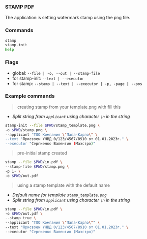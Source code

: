 ### STAMP PDF

The application is setting watermark stamp using the png file.

### Commands

```bash
stamp
stamp-init
help
```

### Flags

- global: ```--file | -o, --out | --stamp-file```
- for stamp-init: ```--text | --executor```
- for stamp: ```--stamp | --text | --executor | -p, -page | --pos```

### Example commands

> creating stamp from your template.png with fill this

- _Split string from `applicant` using character `\n` in the string_

```bash
stamp-init --file $PWD/stamp_template.png \
-o $PWD/stamp.png \
--applicant "ТОО Компания \"Папа-Карло\" \
--text "Присвоен УНВД 0/123/4567/8910 от 01.01.2023г." \
--executor "Сергиенко Валентин (Маэстро)"
```

> pre-initial stamp created

```bash
stamp --file $PWD/in.pdf \
--stamp-file $PWD/stamp.png \
-p 1- \
-o $PWD/out.pdf
```

> using a stamp template with the default name

- _Default name for template ```stamp_template.png```_
- _Split string from `applicant` using character `\n` in the string_

```bash
stamp --file $PWD/in.pdf \
-o $PWD/out.pdf \
--stamp true \
--applicant "ТОО Компания \"Папа-Карло\"" \
--text "Присвоен УНВД 0/123/4567/8910 от 01.01.2023г." \
--executor "Сергиенко Валентин (Маэстро)"
```
